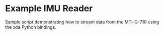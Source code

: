 # Example IMU Reader

Sample script demonstrating how to stream data from the MTi-G-710 using the xda Python bindings.
